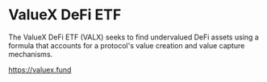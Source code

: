 # ValueX DeFi ETF 

The ValueX DeFi ETF (VALX) seeks to find undervalued DeFi assets using a formula that accounts for a protocol's value creation and value capture mechanisms.


https://valuex.fund


